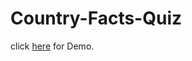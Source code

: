 # Country-Facts-Quiz

click <a href="https://pranayreddy03.github.io/Country-Facts-Quiz/" target="_blank">here</a> for Demo.
 
